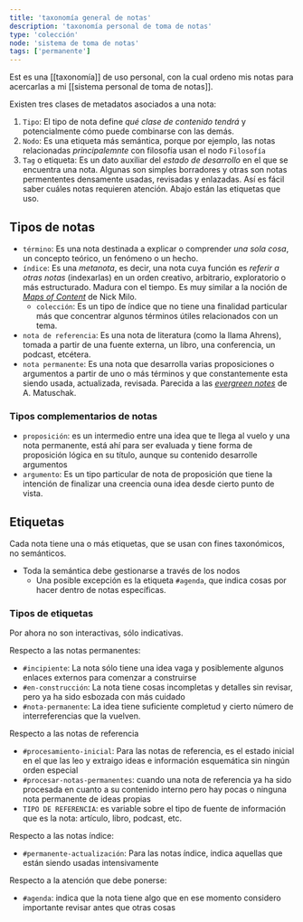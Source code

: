 ```yaml
---
title: 'taxonomía general de notas'
description: 'taxonomía personal de toma de notas'
type: 'colección'
node: 'sistema de toma de notas'
tags: ['permanente']
---
```


Est es una [[taxonomía]] de uso personal, con la cual ordeno mis notas para acercarlas a mi [[sistema personal de toma de notas]].

Existen tres clases de metadatos asociados a una nota: 

1. `Tipo`: El tipo de nota define *qué clase de contenido tendrá* y potencialmente cómo puede combinarse con las demás.
2. `Nodo`: Es una etiqueta más semántica, porque 
por ejemplo, las notas relacionadas *principalemnte* con filosofía usan el nodo `Filosofía`
3. `Tag` o etiqueta: Es un dato auxiliar del *estado de desarrollo* en el que se encuentra una nota. Algunas son simples borradores y otras son notas permententes densamente usadas, revisadas y enlazadas. Así es fácil saber cuáles notas requieren atención. Abajo están las etiquetas que uso.

## Tipos de notas

- `término`: Es una nota destinada a explicar o comprender *una sola cosa*, un concepto teórico, un fenómeno o un hecho.
- `índice`: Es una *metanota*, es decir, una nota cuya función es *referir a otras notas* (indexarlas) en un orden creativo, arbitrario, exploratorio o más estructurado. Madura con el tiempo. Es muy similar a la noción de [*Maps of Content*](https://forum.obsidian.md/t/on-the-process-of-making-mocs/1060) de Nick Milo.
	- `colección`: Es un tipo de índice que no tiene una finalidad particular más que concentrar algunos términos útiles relacionados con un tema.
- `nota de referencia`: Es una nota de literatura (como la llama Ahrens), tomada a partir de una fuente externa, un libro, una conferencia, un podcast, etcétera. 
- `nota permanente`: Es una nota que desarrolla varias proposiciones o argumentos a partir de uno o más términos y que constantemente esta siendo usada, actualizada, revisada. Parecida a las [*evergreen notes*](https://notes.andymatuschak.org/z4SDCZQeRo4xFEQ8H4qrSqd68ucpgE6LU155C) de A. Matuschak.

### Tipos complementarios de notas

- `proposición`: es un intermedio entre una idea que te llega al vuelo y una nota permanente, está ahí para ser evaluada y tiene forma de proposición lógica en su título, aunque su contenido desarrolle argumentos
- `argumento`: Es un tipo particular de nota de proposición que tiene la intención de finalizar una creencia ouna idea desde cierto punto de vista.

## Etiquetas

Cada nota tiene una o más etiquetas, que se usan con fines taxonómicos, no semánticos.
- Toda la semántica debe gestionarse a través de los nodos
	- Una posible excepción es la etiqueta `#agenda`, que indica cosas por hacer dentro de notas específicas.

### Tipos de etiquetas

Por ahora no son interactivas, sólo indicativas. 

Respecto a las notas permanentes:

- `#incipiente`:  La nota sólo tiene una idea vaga y posiblemente algunos enlaces externos para comenzar a construirse
- `#en-construcción`: La nota tiene cosas incompletas y detalles sin revisar, pero ya ha sido esbozada con más cuidado
- `#nota-permanente`: La idea tiene suficiente completud y cierto número de interreferencias que la vuelven.

Respecto a las notas de referencia

- `#procesamiento-inicial`: Para las notas de referencia, es el estado inicial en el que las leo y extraigo ideas e información esquemática sin ningún orden especial
- `#procesar-notas-permanentes`: cuando una nota de referencia ya ha sido procesada en cuanto a su contenido interno pero hay pocas o ninguna nota permanente de ideas propias
- `TIPO DE REFERENCIA`: es variable sobre el tipo de fuente de información que es la nota: artículo, libro, podcast, etc.

Respecto a las notas índice:

- `#permanente-actualización`: Para las notas índice, indica aquellas que están siendo usadas intensivamente

Respecto a la atención que debe ponerse:

- `#agenda`: indica que la nota tiene algo que en ese momento considero importante revisar antes que otras cosas

